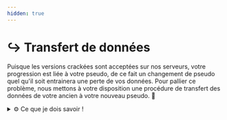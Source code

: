 ```yaml
---
hidden: true
---
```


# ↪️ Transfert de données

Puisque les versions crackées sont acceptées sur nos serveurs, votre progression est liée à votre pseudo, de ce fait un changement de pseudo quel qu'il soit entrainera une perte de vos données. Pour pallier ce problème, nous mettons à votre disposition une procédure de transfert des données de votre ancien à votre nouveau pseudo. 🤔

<details>

<summary>⚙️ Ce que je dois savoir !</summary>

* Faire un ticket sur le discord du serveur en question. [Astralya](http://discord.gg/astralya) | [Swaynight](https://discord.gg/swaynight)

Pour procéder au transfert de données, il faut que les deux comptes soient connectés en même temps. Pour se faire, des applications crackées existent comme par exemple, Tlauncher.

Il faudra aussi s'armer de patience. En effet, si la plus grosse partie du transfert a été automatisée pour vous, certaines étapes sont tout de même à effectuer manuellement.

⚠️ <mark style="color:red;">Un tel transfert n'est pas un jeu ! Veillez à bien suivre toutes les étapes indiquées afin de ne pas perdre de données !</mark>

</details>

